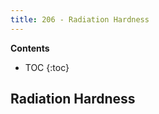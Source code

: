 ```yaml
---
title: 206 - Radiation Hardness  
---
```


**Contents**
* TOC
{:toc}


## Radiation Hardness 






